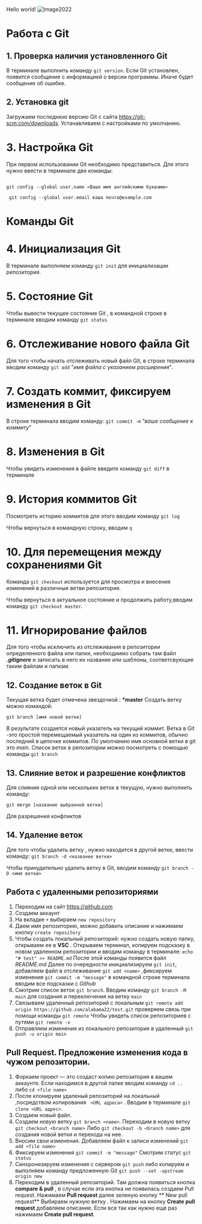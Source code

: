 Hello world!
![Image2022](2022.jpg)
# Работа с Git
## 1. Проверка наличия установленного Git
В терминале выполнить команду ` git version `.
Если Git установлен, появится сообщение с информацией о версии программы. Иначе будет сообщение об ошибке.
## 2. Установка git
Загружаем последнюю версию Git с сайта https://git-scm.com/downloads. 
Устанавливаем с настройками по умолчанию.
# 3. Настройка Git
При первом использовании Git необходимо представиться. Для этого нужно ввести в терминале две команды:
```

git config --global user.name «Ваше имя английскими буквами»

 git config --global user.email ваша почта@example.com
```


# **Команды** Git

# 4. Инициализация Git
В терминале выполняем команду `git init` для инициализации репозитория.
# 5. Состояние Git 
Чтобы вывести текущее состояние Git , в командной строке в терминале вводим команду `git status`
# 6. Отслеживание нового файла Git
Для того чтобы начать отслеживать новый файл Git, в строке терминала вводим команду `git add`  "*имя файла с указанием расширения*".
# 7. Создать коммит, фиксируем изменения в Git
В строке терминала вводим команду: `git commit -m` “*ваше сообщение к коммиту*” 
# 8. Изменения в Git
Чтобы увидеть изменения в файле введите команду `git diff` в терминале
# 9. История коммитов Git
Посмотреть историю коммитов для этого вводим команду `git log` 

Чтобы вернуться в командную строку, вводим `q`
# 10. Для перемещения между сохранениями Git
Команда `git checkout` используется для просмотра и внесения изменений в различные ветви репозитория.

Чтобы вернуться в актуальное состояние и продолжить работу,вводим команду `git checkout master`.

# 11. Игнорирование файлов
Для того чтобы исключить из отслеживания в репозитории определенного файла или папки, необходиимо собрать там файл ***.gitignore*** и записать в него их название или шаблоны, соответсвующие таким файлам и папкам.

## 12. Создание веток в Git

Текущая ветка будет отмечена звездочкой : **\*master**
Создать ветку можно командой:
```
git branch [имя новой ветки]
```
В результате создается новый указатель на текущий коммит.
Ветка в Git -это простой перемещаемый указатель на один из коммитов, обычно последний в цепочке коммитов.
По умолчанию имя основной ветки в git это _main_.
Список веток в репозитории можно посмотреть с помощью команды `git branch`

## 13. Слияние веток и разрешение конфликтов
Для слияния одной или нескольких веток в текущую, нужно выполнить команду:
```
git merge [название выбранной ветки]
```
Для разрешения конфликтов 
## 14. Удаление веток
Для того чтобы удалить ветку , нужно находится в другой ветке, ввести команду: `git branch -d <название ветки>`

Чтобы принудительно удалить ветку в Git, вводим команду `git branch -D <имя ветки>`

##  Работа с удаленными репозиториями
1. Переходим на сайт https://github.com 
2. Создаем аккаунт
3. На вкладке `+` выбираем `new repository`
4. Даем имя репозиторию, можно добавить описание и нажимаем кнопку `create repository`
5. Чтобы создать локальный репозиторий: 
нужно создать новую папку, открываем ее в **VSC** . Открываем терминал, копируем подсказку в новом удаленном репозитории и вводим команду в терминале: `echo "# test" >> README.md`
После этой команды появится файл *README.md*
Далее по очередности инициализируем `git init`, добавляем файл в отслеживание `git add <name>` ,фиксируем изменения `git commit -m "message"` в командной строке терминала вводим все подсказки с *Github*
6. Смотрим список веток `git branch`. Вводим команду `git branch -M main` для создания и переключения на ветку `main`
7. Связываем удаленный репозиторий с локальным `git remote add origin https://github.com/alabama22/test.git`
проверяем связь при помощи команды `git remote`
Чтобы увидеть список репозиториев с путями `git remote -v`
8. Отправляем изменения из локального репозитория в удаленный `git push -u origin main`
## Pull Request. Предложение изменения кода в чужом репозитории.
1. Форкаем проект — это создаст копию репозитория в вашем аккаунте. 
Если находимся в другой папке вводим команду `cd ..` либо `cd <file name>`
2. После клонируем удаленый репозиторий на локальный ,посредством копирования ` <URL адреса>` . Вводим в терминале `git clone <URL адрес>`.
3. Создаем новый файл. 
4. Создаем новую ветку `git branch <name>`.
Переходим в новую ветку `git checkout <branch name>`
Либо `git checkout -b <branch name>` для создания новой ветки и перехода на нее.
5. Вносим свои изменения. Добавляем файл к записи изменений `git add <file name>`
6. Фиксируем изменения `git commit -m "message"`
Смотрим статус `git status`
7. Синхронизируем изменения с сервером `git push` либо копируем и выполняем команду предложенную Git `git push --set -upstream origin new`
8. Переходим в удаленный репозиторий. Там должна появиться кнопка **compare & pull** , в случае если эта кнопка не появилась создаем  Pull request. Нажимаем **Pull request** далее зеленую кнопку ** New pull request**
Выбираем нужную ветку . Нажимаем на кнопку **Create pull request** добавляем описание. Если все так как нужно еще раз нажимаем **Create pull request**. 